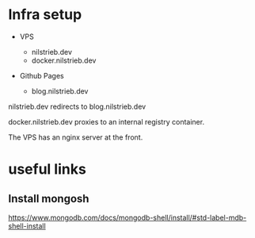 # Infra setup

- VPS
    - nilstrieb.dev
    - docker.nilstrieb.dev

- Github Pages
    - blog.nilstrieb.dev

nilstrieb.dev redirects to blog.nilstrieb.dev

docker.nilstrieb.dev proxies to an internal registry container.

The VPS has an nginx server at the front.

# useful links
## Install mongosh
https://www.mongodb.com/docs/mongodb-shell/install/#std-label-mdb-shell-install
